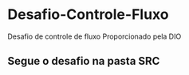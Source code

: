 # Desafio-Controle-Fluxo
Desafio de controle de fluxo Proporcionado pela DIO

## Segue o desafio na pasta SRC
